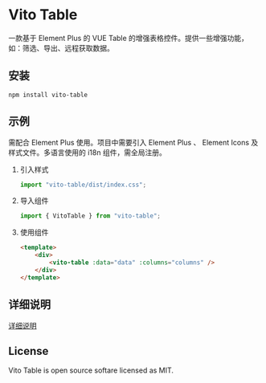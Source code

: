 # Vito Table

一款基于 Element Plus 的 VUE Table 的增强表格控件。提供一些增强功能，如：筛选、导出、远程获取数据。

## 安装

```
npm install vito-table
```

## 示例

  需配合 Element Plus 使用。项目中需要引入 Element Plus 、 Element Icons 及样式文件。多语言使用的 i18n 组件，需全局注册。

1. 引入样式

    ```js
    import "vito-table/dist/index.css";
    ```

1. 导入组件

    ```ts
    import { VitoTable } from "vito-table";
    ```

1. 使用组件

    ```html
    <template>
    	<div>
    		<vito-table :data="data" :columns="columns" />
    	</div>
    </template>
    ```

## 详细说明

[详细说明](https://github.com/Guohui-Peng/vito-table/blob/main/VitoTable.md)

## License

Vito Table is open source softare licensed as MIT.
